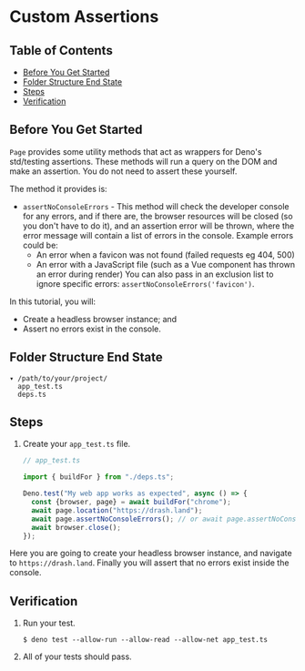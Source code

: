 # Custom Assertions

## Table of Contents

- [Before You Get Started](#before-you-get-started)
- [Folder Structure End State](#folder-structure-end-state)
- [Steps](#steps)
- [Verification](#verification)

## Before You Get Started

`Page` provides some utility methods that act as wrappers for Deno's std/testing
assertions. These methods will run a query on the DOM and make an assertion. You
do not need to assert these yourself.

The method it provides is:

- `assertNoConsoleErrors` - This method will check the developer console for any
  errors, and if there are, the browser resources will be closed (so you don't
  have to do it), and an assertion error will be thrown, where the error message
  will contain a list of errors in the console. Example errors could be:
  - An error when a favicon was not found (failed requests eg 404, 500)
  - An error with a JavaScript file (such as a Vue component has thrown an error
    during render) You can also pass in an exclusion list to ignore specific
    errors: `assertNoConsoleErrors('favicon')`.

In this tutorial, you will:

- Create a headless browser instance; and
- Assert no errors exist in the console.

## Folder Structure End State

```text
▾ /path/to/your/project/
  app_test.ts
  deps.ts
```

## Steps

1. Create your `app_test.ts` file.

   ```typescript
   // app_test.ts

   import { buildFor } from "./deps.ts";

   Deno.test("My web app works as expected", async () => {
     const {browser, page} = await buildFor("chrome");
     await page.location("https://drash.land");
     await page.assertNoConsoleErrors(); // or await page.assertNoConsoleErrors(["favicon"]);
     await browser.close();
   });
   ```

Here you are going to create your headless browser instance, and navigate to
`https://drash.land`. Finally you will assert that no errors exist inside
the console.

## Verification

1. Run your test.

   ```shell
   $ deno test --allow-run --allow-read --allow-net app_test.ts
   ```

2. All of your tests should pass.
